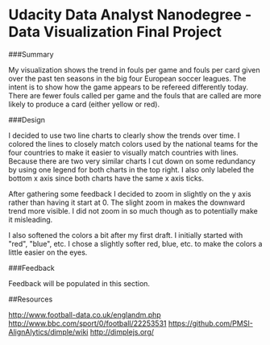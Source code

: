 # Udacity Data Analyst Nanodegree - Data Visualization Final Project


###Summary

My visualization shows the trend in fouls per game and fouls per card given over the past ten seasons in the big four European soccer leagues.  The intent is to show how the game appears to be refereed differently today.  There are fewer fouls called per game and the fouls that are called are more likely to produce a card (either yellow or red).

###Design

I decided to use two line charts to clearly show the trends over time.  I colored the lines to closely match colors used by the national teams for the four countries to make it easier to visually match countries with lines.  Because there are two very similar charts I cut down on some redundancy by using one legend for both charts in the top right.  I also only labeled the bottom x axis since both charts have the same x axis ticks.

After gathering some feedback I decided to zoom in slightly on the y axis rather than having it start at 0.  The slight zoom in makes the downward trend more visible.  I did not zoom in so much though as to potentially make it misleading.

I also softened the colors a bit after my first draft.  I initially started with "red", "blue", etc.  I chose a slightly softer red, blue, etc. to make the colors a little easier on the eyes.

###Feedback

Feedback will be populated in this section.

##Resources

http://www.football-data.co.uk/englandm.php
http://www.bbc.com/sport/0/football/22253531
https://github.com/PMSI-AlignAlytics/dimple/wiki
http://dimplejs.org/